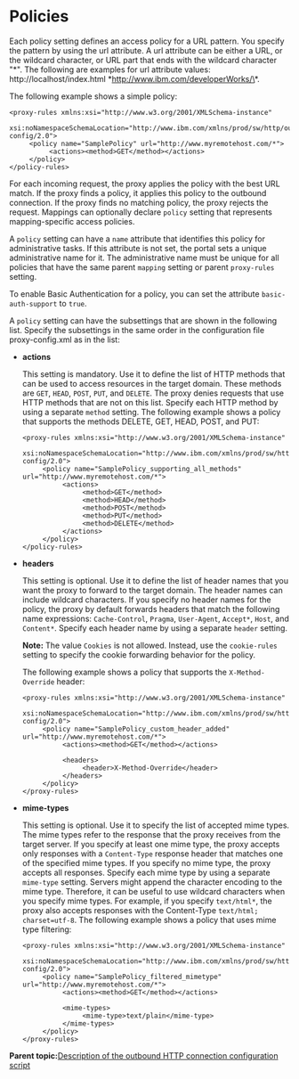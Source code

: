 # Policies

Each policy setting defines an access policy for a URL pattern. You specify the pattern by using the url attribute. A url attribute can be either a URL, or the wildcard character, or URL part that ends with the wildcard character "\*". The following are examples for url attribute values: http://localhost/index.html \*http://www.ibm.com/developerWorks/\*.

The following example shows a simple policy:

```
<proxy-rules xmlns:xsi="http://www.w3.org/2001/XMLSchema-instance"
    xsi:noNamespaceSchemaLocation="http://www.ibm.com/xmlns/prod/sw/http/outbound/proxy-config/2.0">        
     <policy name="SamplePolicy" url="http://www.myremotehost.com/*">
          <actions><method>GET</method></actions>
     </policy>
</policy-rules>
```

For each incoming request, the proxy applies the policy with the best URL match. If the proxy finds a policy, it applies this policy to the outbound connection. If the proxy finds no matching policy, the proxy rejects the request. Mappings can optionally declare `policy` setting that represents mapping-specific access policies.

A `policy` setting can have a `name` attribute that identifies this policy for administrative tasks. If this attribute is not set, the portal sets a unique administrative name for it. The administrative name must be unique for all policies that have the same parent `mapping` setting or parent `proxy-rules` setting.

To enable Basic Authentication for a policy, you can set the attribute `basic-auth-support` to `true`.

A `policy` setting can have the subsettings that are shown in the following list. Specify the subsettings in the same order in the configuration file proxy-config.xml as in the list:

-   **actions**

    This setting is mandatory. Use it to define the list of HTTP methods that can be used to access resources in the target domain. These methods are `GET`, `HEAD`, `POST`, `PUT`, and `DELETE`. The proxy denies requests that use HTTP methods that are not on this list. Specify each HTTP method by using a separate `method` setting. The following example shows a policy that supports the methods DELETE, GET, HEAD, POST, and PUT:

    ```
    <proxy-rules xmlns:xsi="http://www.w3.org/2001/XMLSchema-instance"
        xsi:noNamespaceSchemaLocation="http://www.ibm.com/xmlns/prod/sw/http/outbound/proxy-config/2.0">
         <policy name="SamplePolicy_supporting_all_methods" url="http://www.myremotehost.com/*">
              <actions>
                   <method>GET</method>
                   <method>HEAD</method>
                   <method>POST</method>
                   <method>PUT</method>
                   <method>DELETE</method>
              </actions>
         </policy>
    </policy-rules>
    ```

-   **headers**

    This setting is optional. Use it to define the list of header names that you want the proxy to forward to the target domain. The header names can include wildcard characters. If you specify no header names for the policy, the proxy by default forwards headers that match the following name expressions: `Cache-Control`, `Pragma`, `User-Agent`, `Accept*`, `Host`, and `Content*`. Specify each header name by using a separate `header` setting.

    **Note:** The value `Cookies` is not allowed. Instead, use the `cookie-rules` setting to specify the cookie forwarding behavior for the policy.

    The following example shows a policy that supports the `X-Method-Override` header:

    ```
    <proxy-rules xmlns:xsi="http://www.w3.org/2001/XMLSchema-instance" 
        xsi:noNamespaceSchemaLocation="http://www.ibm.com/xmlns/prod/sw/http/outbound/proxy-config/2.0">
         <policy name="SamplePolicy_custom_header_added" url="http://www.myremotehost.com/*">
              <actions><method>GET</method></actions>
    
              <headers>
                   <header>X-Method-Override</header>
              </headers>
         </policy>
    </proxy-rules>
    ```

-   **mime-types**

    This setting is optional. Use it to specify the list of accepted mime types. The mime types refer to the response that the proxy receives from the target server. If you specify at least one mime type, the proxy accepts only responses with a `Content-Type` response header that matches one of the specified mime types. If you specify no mime type, the proxy accepts all responses. Specify each mime type by using a separate `mime-type` setting. Servers might append the character encoding to the mime type. Therefore, it can be useful to use wildcard characters when you specify mime types. For example, if you specify `text/html*`, the proxy also accepts responses with the Content-Type `text/html; charset=utf-8`. The following example shows a policy that uses mime type filtering:

    ```
    <proxy-rules xmlns:xsi="http://www.w3.org/2001/XMLSchema-instance"
        xsi:noNamespaceSchemaLocation="http://www.ibm.com/xmlns/prod/sw/http/outbound/proxy-config/2.0">
         <policy name="SamplePolicy_filtered_mimetype" url="http://www.myremotehost.com/*">
              <actions><method>GET</method></actions>
    
              <mime-types>
                   <mime-type>text/plain</mime-type>
              </mime-types>
         </policy>
    </proxy-rules>
    ```


**Parent topic:**[Description of the outbound HTTP connection configuration script](../dev-portlet/outbhttp_cfg_descript.md)

